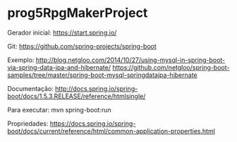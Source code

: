 # prog5RpgMakerProject

Gerador inicial:
	https://start.spring.io/
	 
Git:
	https://github.com/spring-projects/spring-boot
	  
Exemplo:
	http://blog.netgloo.com/2014/10/27/using-mysql-in-spring-boot-via-spring-data-jpa-and-hibernate/
	https://github.com/netgloo/spring-boot-samples/tree/master/spring-boot-mysql-springdatajpa-hibernate
	 
Documentação:
	http://docs.spring.io/spring-boot/docs/1.5.3.RELEASE/reference/htmlsingle/
	 
Para executar:
	mvn spring-boot:run
   
Propriedades:
  https://docs.spring.io/spring-boot/docs/current/reference/html/common-application-properties.html

